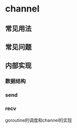 # channel

## 

## 常见用法

## 常见问题

## 内部实现
### 数据结构

### send

### recv





goroutine的调度和channel的实现







